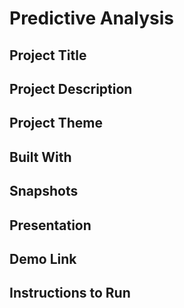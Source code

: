 # Predictive Analysis

## Project Title

## Project Description

## Project Theme 

## Built With 

## Snapshots

## Presentation

## Demo Link
 
## Instructions to Run
